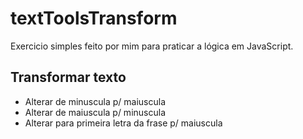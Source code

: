 # textToolsTransform
Exercicio simples feito por mim para praticar a lógica em JavaScript.

## Transformar texto
<ul>
  <li>Alterar de minuscula p/ maiuscula</li>
  <li>Alterar de maiuscula p/ minuscula</li>
  <li>Alterar para primeira letra da frase p/ maiuscula</li>
</ul>
